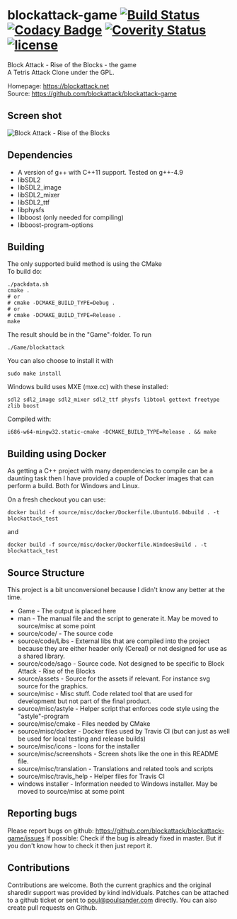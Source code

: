 # blockattack-game [![Build Status](https://travis-ci.org/blockattack/blockattack-game.svg?branch=master)](https://travis-ci.org/blockattack/blockattack-game) [![Codacy Badge](https://api.codacy.com/project/badge/Grade/0dfba60f2ce9484a828bd7c112f50089)](https://www.codacy.com/app/github_43/blockattack-game?utm_source=github.com&amp;utm_medium=referral&amp;utm_content=blockattack/blockattack-game&amp;utm_campaign=Badge_Grade) [![Coverity Status](https://scan.coverity.com/projects/8278/badge.svg)](https://scan.coverity.com/projects/8278) [![license](https://img.shields.io/github/license/blockattack/blockattack-game.svg)]()
Block Attack - Rise of the Blocks - the game<br/>
A Tetris Attack Clone under the GPL.

Homepage: <https://blockattack.net><br/>
Source: <https://github.com/blockattack/blockattack-game>

## Screen shot
![Block Attack - Rise of the Blocks](https://blockattack.github.io/images/screenshots/blockattack-2.3.0-3.png "Screen shot")

## Dependencies
* A version of g++ with C++11 support. Tested on g++-4.9
* libSDL2
* libSDL2_image
* libSDL2_mixer
* libSDL2_ttf
* libphysfs
* libboost (only needed for compiling)
* libboost-program-options

## Building
The only supported build method is using the CMake<br/>
To build do:
```
./packdata.sh
cmake .
# or
# cmake -DCMAKE_BUILD_TYPE=Debug .
# or
# cmake -DCMAKE_BUILD_TYPE=Release .
make
```
The result should be in the "Game"-folder. To run
```
./Game/blockattack
```

You can also choose to install it with
```
sudo make install
```

Windows build uses MXE (mxe.cc) with these installed:
```
sdl2 sdl2_image sdl2_mixer sdl2_ttf physfs libtool gettext freetype zlib boost
```

Compiled with:
```
i686-w64-mingw32.static-cmake -DCMAKE_BUILD_TYPE=Release . && make
```

## Building using Docker

As getting a C++ project with many dependencies to compile can be a daunting task then I have provided a couple of Docker images that can perform a build. Both for Windows and Linux.

On a fresh checkout you can use:
```
docker build -f source/misc/docker/Dockerfile.Ubuntu16.04build . -t blockattack_test
```
and
```
docker build -f source/misc/docker/Dockerfile.WindoesBuild . -t blockattack_test
```

## Source Structure
This project is a bit unconversionel because I didn't know any better at the time.

* Game - The output is placed here
* man - The manual file and the script to generate it. May be moved to source/misc at some point
* source/code/ - The source code
* source/code/Libs - External libs that are compiled into the project because they are either header only (Cereal) or not designed for use as a shared library.
* source/code/sago - Source code. Not designed to be specific to Block Attack - Rise of the Blocks
* source/assets - Source for the assets if relevant. For instance svg source for the graphics.
* source/misc - Misc stuff. Code related tool that are used for development but not part of the final product.
* source/misc/astyle - Helper script that enforces code style using the "astyle"-program
* source/misc/cmake - Files needed by CMake
* source/misc/docker - Docker files used by Travis CI  (but can just as well be used for local testing and release builds)
* source/misc/icons - Icons for the installer
* source/misc/screenshots - Screen shots like the one in this README file.
* source/misc/translation - Translations and related tools and scripts
* source/misc/travis_help - Helper files for Travis CI
* windows installer - Information needed to Windows installer. May be moved to source/misc at some point

## Reporting bugs

Please report bugs on github: <https://github.com/blockattack/blockattack-game/issues>
If possible: Check if the bug is already fixed in master. But if you don't know how to check it then just report it.

## Contributions
Contributions are welcome. Both the current graphics and the original sharedir support was provided by kind individuals.
Patches can be attached to a github ticket or sent to poul@poulsander.com directly. You can also create pull requests on Github.
